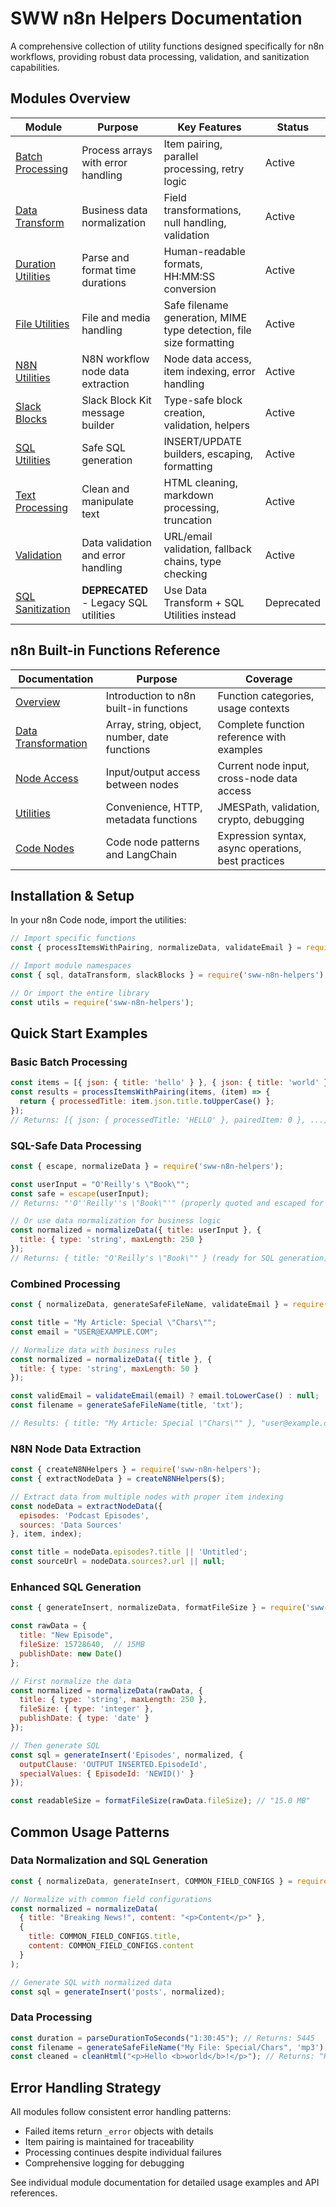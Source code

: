 # SWW n8n Helpers Documentation

A comprehensive collection of utility functions designed specifically for n8n workflows, providing robust data processing, validation, and sanitization capabilities.

## Modules Overview

| Module | Purpose | Key Features | Status |
|--------|---------|--------------|--------|
| [Batch Processing](./batch-processing.md) | Process arrays with error handling | Item pairing, parallel processing, retry logic | Active |
| [Data Transform](./data-transform.md) | Business data normalization | Field transformations, null handling, validation | Active |
| [Duration Utilities](./duration-utilities.md) | Parse and format time durations | Human-readable formats, HH:MM:SS conversion | Active |
| [File Utilities](./file-utilities.md) | File and media handling | Safe filename generation, MIME type detection, file size formatting | Active |
| [N8N Utilities](./n8n-utilities.md) | N8N workflow node data extraction | Node data access, item indexing, error handling | Active |
| [Slack Blocks](./slack-blocks.md) | Slack Block Kit message builder | Type-safe block creation, validation, helpers | Active |
| [SQL Utilities](./sql-utilities.md) | Safe SQL generation | INSERT/UPDATE builders, escaping, formatting | Active |
| [Text Processing](./text-processing.md) | Clean and manipulate text | HTML cleaning, markdown processing, truncation | Active |
| [Validation](./validation-utilities.md) | Data validation and error handling | URL/email validation, fallback chains, type checking | Active |
| [SQL Sanitization](./sql-sanitization.md) | **DEPRECATED** - Legacy SQL utilities | Use Data Transform + SQL Utilities instead | Deprecated |

## n8n Built-in Functions Reference

| Documentation | Purpose | Coverage |
|---------------|---------|----------|
| [Overview](./n8n-builtin-overview.md) | Introduction to n8n built-in functions | Function categories, usage contexts |
| [Data Transformation](./n8n-builtin-data-transformation.md) | Array, string, object, number, date functions | Complete function reference with examples |
| [Node Access](./n8n-builtin-node-access.md) | Input/output access between nodes | Current node input, cross-node data access |
| [Utilities](./n8n-builtin-utilities.md) | Convenience, HTTP, metadata functions | JMESPath, validation, crypto, debugging |
| [Code Nodes](./n8n-builtin-code-nodes.md) | Code node patterns and LangChain | Expression syntax, async operations, best practices |

## Installation & Setup

In your n8n Code node, import the utilities:

```javascript
// Import specific functions
const { processItemsWithPairing, normalizeData, validateEmail } = require('sww-n8n-helpers');

// Import module namespaces
const { sql, dataTransform, slackBlocks } = require('sww-n8n-helpers');

// Or import the entire library
const utils = require('sww-n8n-helpers');
```

## Quick Start Examples

### Basic Batch Processing

```javascript
const items = [{ json: { title: 'hello' } }, { json: { title: 'world' } }];
const results = processItemsWithPairing(items, (item) => {
  return { processedTitle: item.json.title.toUpperCase() };
});
// Returns: [{ json: { processedTitle: 'HELLO' }, pairedItem: 0 }, ...]
```

### SQL-Safe Data Processing

```javascript
const { escape, normalizeData } = require('sww-n8n-helpers');

const userInput = "O'Reilly's \"Book\"";
const safe = escape(userInput);
// Returns: "'O''Reilly''s \"Book\"'" (properly quoted and escaped for SQL)

// Or use data normalization for business logic
const normalized = normalizeData({ title: userInput }, {
  title: { type: 'string', maxLength: 250 }
});
// Returns: { title: "O'Reilly's \"Book\"" } (ready for SQL generation)
```

### Combined Processing

```javascript
const { normalizeData, generateSafeFileName, validateEmail } = require('sww-n8n-helpers');

const title = "My Article: Special \"Chars\"";
const email = "USER@EXAMPLE.COM";

// Normalize data with business rules
const normalized = normalizeData({ title }, {
  title: { type: 'string', maxLength: 50 }
});

const validEmail = validateEmail(email) ? email.toLowerCase() : null;
const filename = generateSafeFileName(title, 'txt');

// Results: { title: "My Article: Special \"Chars\"" }, "user@example.com", "My_Article__Special__Chars_.txt"
```

### N8N Node Data Extraction

```javascript
const { createN8NHelpers } = require('sww-n8n-helpers');
const { extractNodeData } = createN8NHelpers($);

// Extract data from multiple nodes with proper item indexing
const nodeData = extractNodeData({
  episodes: 'Podcast Episodes',
  sources: 'Data Sources'
}, item, index);

const title = nodeData.episodes?.title || 'Untitled';
const sourceUrl = nodeData.sources?.url || null;
```

### Enhanced SQL Generation

```javascript
const { generateInsert, normalizeData, formatFileSize } = require('sww-n8n-helpers');

const rawData = {
  title: "New Episode",
  fileSize: 15728640,  // 15MB
  publishDate: new Date()
};

// First normalize the data
const normalized = normalizeData(rawData, {
  title: { type: 'string', maxLength: 250 },
  fileSize: { type: 'integer' },
  publishDate: { type: 'date' }
});

// Then generate SQL
const sql = generateInsert('Episodes', normalized, {
  outputClause: 'OUTPUT INSERTED.EpisodeId',
  specialValues: { EpisodeId: 'NEWID()' }
});

const readableSize = formatFileSize(rawData.fileSize); // "15.0 MB"
```

## Common Usage Patterns

### Data Normalization and SQL Generation

```javascript
const { normalizeData, generateInsert, COMMON_FIELD_CONFIGS } = require('sww-n8n-helpers');

// Normalize with common field configurations
const normalized = normalizeData(
  { title: "Breaking News!", content: "<p>Content</p>" },
  {
    title: COMMON_FIELD_CONFIGS.title,
    content: COMMON_FIELD_CONFIGS.content
  }
);

// Generate SQL with normalized data
const sql = generateInsert('posts', normalized);
```

### Data Processing

```javascript
const duration = parseDurationToSeconds("1:30:45"); // Returns: 5445
const filename = generateSafeFileName("My File: Special/Chars", 'mp3'); // Returns: "My_File__Special_Chars.mp3"
const cleaned = cleanHtml("<p>Hello <b>world</b>!</p>"); // Returns: "Hello world!"
```

## Error Handling Strategy

All modules follow consistent error handling patterns:

- Failed items return `_error` objects with details
- Item pairing is maintained for traceability
- Processing continues despite individual failures
- Comprehensive logging for debugging

See individual module documentation for detailed usage examples and API references.
